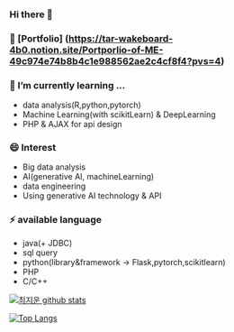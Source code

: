 ### Hi there 👋

<!--
**chlwldns00/chlwldns00** is a ✨ _special_ ✨ repository because its `README.md` (this file) appears on your GitHub profile.

Here are some ideas to get you started:

- 🔭 I’m currently working on ...
- 🌱 I’m currently learning ...
- 👯 I’m looking to collaborate on ...
- 🤔 I’m looking for help with ...
- 💬 Ask me about ...
- 📫 How to reach me: ...
- 😄 Pronouns: ...
- ⚡ Fun fact: ...
-->
### 🔭 [Portfolio] (https://tar-wakeboard-4b0.notion.site/Portporlio-of-ME-49c974e74b8b4c1e988562ae2c4cf8f4?pvs=4)
### 🌱 I’m currently learning ...
- data analysis(R,python,pytorch)
- Machine Learning(with scikitLearn) & DeepLearning 
- PHP & AJAX for api design
### 😄 Interest
- Big data analysis
- AI(generative AI, machineLearning)
- data engineering
- Using generative AI technology & API
### ⚡ available language
- java(+ JDBC)
- sql query
- python(library&framework -> Flask,pytorch,scikitlearn)
- PHP
- C/C++

[![최지운 github stats](https://github-readme-stats.vercel.app/api?username=chlwldns00)](https://github.com/anuraghazra/github-readme-stats) 

[![Top Langs](https://github-readme-stats.vercel.app/api/top-langs/?username=chlwldns00&layout=compact)](https://github.com/anuraghazra/github-readme-stats)

